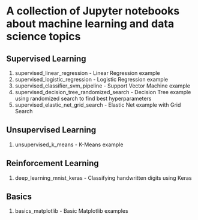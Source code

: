 # A collection of Jupyter notebooks about machine learning and data science topics

## Supervised Learning

1. supervised_linear_regression - Linear Regression example
1. supervised_logistic_regression - Logistic Regression example
1. supervised_classifier_svm_pipeline - Support Vector Machine example
1. supervised_decision_tree_randomized_search - Decision Tree example using randomized search to find best hyperparameters
1. supervised_elastic_net_grid_search - Elastic Net example with Grid Search

## Unsupervised Learning

1. unsupervised_k_means - K-Means example

## Reinforcement Learning

1. deep_learning_mnist_keras - Classifying handwritten digits using Keras

## Basics

1. basics_matplotlib - Basic Matplotlib examples

